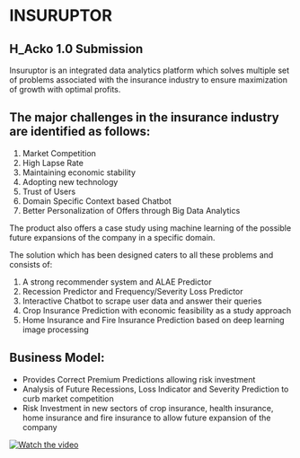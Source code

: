 # INSURUPTOR  
## H_Acko 1.0 Submission  
  
Insuruptor is an integrated data analytics platform which solves multiple set of problems associated with the insurance industry to ensure maximization of growth with optimal profits.  
  
## The major challenges in the insurance industry are identified as follows:   
1. Market Competition   
2. High Lapse Rate   
3. Maintaining economic stability   
4. Adopting new technology   
5. Trust of Users   
6. Domain Specific Context based Chatbot  
7. Better Personalization of Offers through Big Data Analytics    
  
The product also offers a case study using machine learning of the possible future expansions of the company in a specific domain.    
  
The solution which has been designed caters to all these problems and consists of:  
1. A strong recommender system and ALAE Predictor  
2. Recession Predictor and Frequency/Severity Loss Predictor  
3. Interactive Chatbot to scrape user data and answer their queries  
4. Crop Insurance Prediction with economic feasibility as a study approach  
5. Home Insurance and Fire Insurance Prediction based on deep learning image processing  
  
## Business Model:  
- Provides Correct Premium Predictions allowing risk investment  
- Analysis of Future Recessions, Loss Indicator and Severity Prediction to curb market competition  
- Risk Investment in new sectors of crop insurance, health insurance, home insurance and fire insurance to allow future expansion of the company  
  
[![Watch the video](http://img.youtube.com/vi/https://youtu.be/t1XMLdzB2bM/maxresdefault.jpg)](https://youtu.be/t1XMLdzB2bM)

